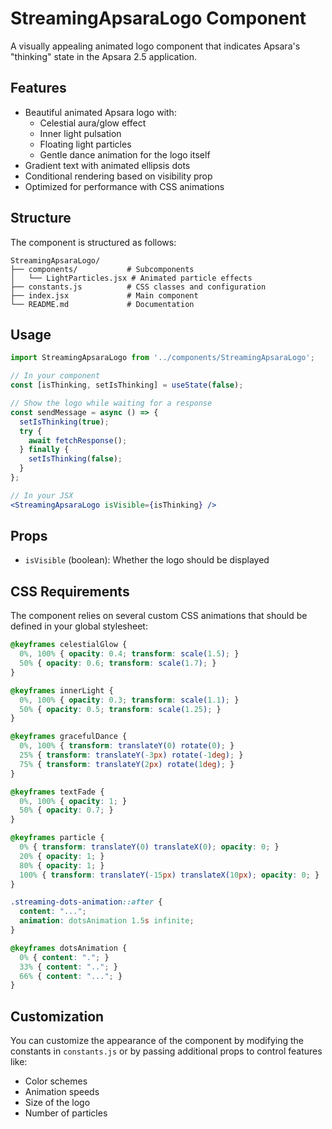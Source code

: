 # StreamingApsaraLogo Component

A visually appealing animated logo component that indicates Apsara's "thinking" state in the Apsara 2.5 application.

## Features

- Beautiful animated Apsara logo with:
  - Celestial aura/glow effect
  - Inner light pulsation
  - Floating light particles
  - Gentle dance animation for the logo itself
- Gradient text with animated ellipsis dots
- Conditional rendering based on visibility prop
- Optimized for performance with CSS animations

## Structure

The component is structured as follows:

```
StreamingApsaraLogo/
├── components/           # Subcomponents
│   └── LightParticles.jsx # Animated particle effects
├── constants.js          # CSS classes and configuration
├── index.jsx             # Main component
└── README.md             # Documentation
```

## Usage

```jsx
import StreamingApsaraLogo from '../components/StreamingApsaraLogo';

// In your component
const [isThinking, setIsThinking] = useState(false);

// Show the logo while waiting for a response
const sendMessage = async () => {
  setIsThinking(true);
  try {
    await fetchResponse();
  } finally {
    setIsThinking(false);
  }
};

// In your JSX
<StreamingApsaraLogo isVisible={isThinking} />
```

## Props

- `isVisible` (boolean): Whether the logo should be displayed

## CSS Requirements

The component relies on several custom CSS animations that should be defined in your global stylesheet:

```css
@keyframes celestialGlow {
  0%, 100% { opacity: 0.4; transform: scale(1.5); }
  50% { opacity: 0.6; transform: scale(1.7); }
}

@keyframes innerLight {
  0%, 100% { opacity: 0.3; transform: scale(1.1); }
  50% { opacity: 0.5; transform: scale(1.25); }
}

@keyframes gracefulDance {
  0%, 100% { transform: translateY(0) rotate(0); }
  25% { transform: translateY(-3px) rotate(-1deg); }
  75% { transform: translateY(2px) rotate(1deg); }
}

@keyframes textFade {
  0%, 100% { opacity: 1; }
  50% { opacity: 0.7; }
}

@keyframes particle {
  0% { transform: translateY(0) translateX(0); opacity: 0; }
  20% { opacity: 1; }
  80% { opacity: 1; }
  100% { transform: translateY(-15px) translateX(10px); opacity: 0; }
}

.streaming-dots-animation::after {
  content: "...";
  animation: dotsAnimation 1.5s infinite;
}

@keyframes dotsAnimation {
  0% { content: "."; }
  33% { content: ".."; }
  66% { content: "..."; }
}
```

## Customization

You can customize the appearance of the component by modifying the constants in `constants.js` or by passing additional props to control features like:

- Color schemes
- Animation speeds
- Size of the logo
- Number of particles 